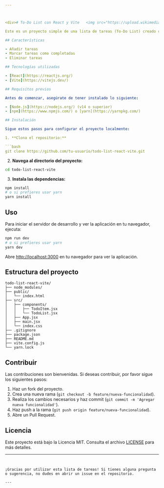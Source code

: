 ```yaml
---



<div># To-Do List con React y Vite   <img src="https://upload.wikimedia.org/wikipedia/commons/thumb/6/6a/Icons8_flat_todo_list.svg/768px-Icons8_flat_todo_list.svg.png"> </div>

Este es un proyecto simple de una lista de tareas (To-Do List) creado con React y Vite. El objetivo de este proyecto es proporcionar una interfaz interactiva donde los usuarios puedan agregar, marcar como completadas y eliminar tareas.

## Características

- Añadir tareas
- Marcar tareas como completadas
- Eliminar tareas

## Tecnologías utilizadas

- [React](https://reactjs.org/)
- [Vite](https://vitejs.dev/)

## Requisitos previos

Antes de comenzar, asegúrate de tener instalado lo siguiente:

- [Node.js](https://nodejs.org/) (v14 o superior)
- [npm](https://www.npmjs.com/) o [yarn](https://yarnpkg.com/)

## Instalación

Sigue estos pasos para configurar el proyecto localmente:

1. **Clona el repositorio:**

```bash
git clone https://github.com/tu-usuario/todo-list-react-vite.git
```

2. **Navega al directorio del proyecto:**

```bash
cd todo-list-react-vite
```

3. **Instala las dependencias:**

```bash
npm install
# o si prefieres usar yarn
yarn install
```

## Uso

Para iniciar el servidor de desarrollo y ver la aplicación en tu navegador, ejecuta:

```bash
npm run dev
# o si prefieres usar yarn
yarn dev
```

Abre [http://localhost:3000](http://localhost:3000) en tu navegador para ver la aplicación.

## Estructura del proyecto

```plaintext
todo-list-react-vite/
├── node_modules/
├── public/
│   └── index.html
├── src/
│   ├── components/
│   │   ├── TodoItem.jsx
│   │   └── TodoList.jsx
│   ├── App.jsx
│   ├── main.jsx
│   └── index.css
├── .gitignore
├── package.json
├── README.md
├── vite.config.js
└── yarn.lock
```

## Contribuir

Las contribuciones son bienvenidas. Si deseas contribuir, por favor sigue los siguientes pasos:

1. Haz un fork del proyecto.
2. Crea una nueva rama (`git checkout -b feature/nueva-funcionalidad`).
3. Realiza los cambios necesarios y haz commit (`git commit -m 'Agregar nueva funcionalidad'`).
4. Haz push a la rama (`git push origin feature/nueva-funcionalidad`).
5. Abre un Pull Request.

## Licencia

Este proyecto está bajo la Licencia MIT. Consulta el archivo [LICENSE](LICENSE) para más detalles.

---
```


¡Gracias por utilizar esta lista de tareas! Si tienes alguna pregunta o sugerencia, no dudes en abrir un issue en el repositorio.

---
